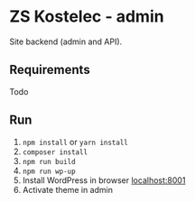 # ZS Kostelec - admin #

Site backend (admin and API).

## Requirements ##

Todo

## Run ##

1. `npm install` or `yarn install`
2. `composer install`
3. `npm run build`
4. `npm run wp-up`
5. Install WordPress in browser [localhost:8001](localhost:8001)
6. Activate theme in admin
